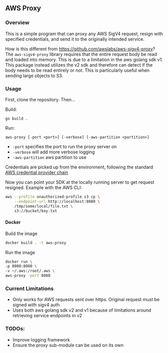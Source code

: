 ## AWS Proxy
### Overview
This is a simple program that can proxy any AWS SigV4 request, resign with specified credentials, 
and send it to the originally intended service.

How is this different from https://github.com/awslabs/aws-sigv4-proxy? The `aws-sigv4-proxy` library
requires that the entire request body be read and loaded into memory. This is due to a limitation in 
the aws golang sdk v1. This package instead utilizes the v2 sdk and therefore can detect
if the body needs to be read entirely or not. This is particularly useful when sending large objects
to S3. 

### Usage
First, clone the repository. Then...

Build:
```
go build .
```

Run:
```
aws-proxy [-port <port>] [-verbose] [-aws-partition <partition>]
```
* `-port` specifies the port to run the proxy server on
* `-verbose` will add more verbose logging
* `-aws-partition` aws partition to use

Credentials are picked up from the environment, following the 
standard [AWS credential provider chain](https://aws.github.io/aws-sdk-go-v2/docs/configuring-sdk/#specifying-credentials)

Now you can point your SDK at the locally running server to get request resigned. Example with the AWS CLI:

```bash
aws --profile unauthorized-profile s3 cp \
    --endpoint-url http://localhost:8080 \
    /tmp/some/local/file.txt \
    s3://bucket/key.txt
```

#### Docker
Build the image
```bash
docker build . -t aws-proxy
```

Run the image
```bash
docker run \
-p 8080:8080 \
-v ~/.aws:/root/.aws \
aws-proxy -port 8080
```

### Current Limitations
- Only works for AWS requests sent over https. Original request must be signed with sigv4 auth
- Uses both aws golang sdk v2 and v1 because of limitations 
  around retrieving service endpoints in v2

### TODOs:
- Improve logging framework
- Ensure the proxy sub-module can be used on its own